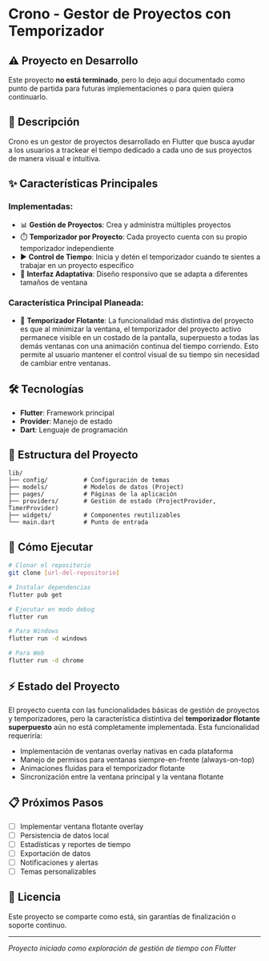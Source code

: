 # Crono - Gestor de Proyectos con Temporizador

## ⚠️ Proyecto en Desarrollo

Este proyecto **no está terminado**, pero lo dejo aquí documentado como punto de partida para futuras implementaciones o para quien quiera continuarlo.

## 📝 Descripción

Crono es un gestor de proyectos desarrollado en Flutter que busca ayudar a los usuarios a trackear el tiempo dedicado a cada uno de sus proyectos de manera visual e intuitiva.

## ✨ Características Principales

### Implementadas:

- 📊 **Gestión de Proyectos**: Crea y administra múltiples proyectos
- ⏱️ **Temporizador por Proyecto**: Cada proyecto cuenta con su propio temporizador independiente
- ▶️ **Control de Tiempo**: Inicia y detén el temporizador cuando te sientes a trabajar en un proyecto específico
- 🎨 **Interfaz Adaptativa**: Diseño responsivo que se adapta a diferentes tamaños de ventana

### Característica Principal Planeada:

- 🎯 **Temporizador Flotante**: La funcionalidad más distintiva del proyecto es que al minimizar la ventana, el temporizador del proyecto activo permanece visible en un costado de la pantalla, superpuesto a todas las demás ventanas con una animación continua del tiempo corriendo. Esto permite al usuario mantener el control visual de su tiempo sin necesidad de cambiar entre ventanas.

## 🛠️ Tecnologías

- **Flutter**: Framework principal
- **Provider**: Manejo de estado
- **Dart**: Lenguaje de programación

## 📁 Estructura del Proyecto

```
lib/
├── config/          # Configuración de temas
├── models/          # Modelos de datos (Project)
├── pages/           # Páginas de la aplicación
├── providers/       # Gestión de estado (ProjectProvider, TimerProvider)
├── widgets/         # Componentes reutilizables
└── main.dart        # Punto de entrada
```

## 🚀 Cómo Ejecutar

```bash
# Clonar el repositorio
git clone [url-del-repositorio]

# Instalar dependencias
flutter pub get

# Ejecutar en modo debug
flutter run

# Para Windows
flutter run -d windows

# Para Web
flutter run -d chrome
```

## ⚡ Estado del Proyecto

El proyecto cuenta con las funcionalidades básicas de gestión de proyectos y temporizadores, pero la característica distintiva del **temporizador flotante superpuesto** aún no está completamente implementada. Esta funcionalidad requeriría:

- Implementación de ventanas overlay nativas en cada plataforma
- Manejo de permisos para ventanas siempre-en-frente (always-on-top)
- Animaciones fluidas para el temporizador flotante
- Sincronización entre la ventana principal y la ventana flotante

## 📋 Próximos Pasos

- [ ] Implementar ventana flotante overlay
- [ ] Persistencia de datos local
- [ ] Estadísticas y reportes de tiempo
- [ ] Exportación de datos
- [ ] Notificaciones y alertas
- [ ] Temas personalizables

## 📄 Licencia

Este proyecto se comparte como está, sin garantías de finalización o soporte continuo.

---

_Proyecto iniciado como exploración de gestión de tiempo con Flutter_
